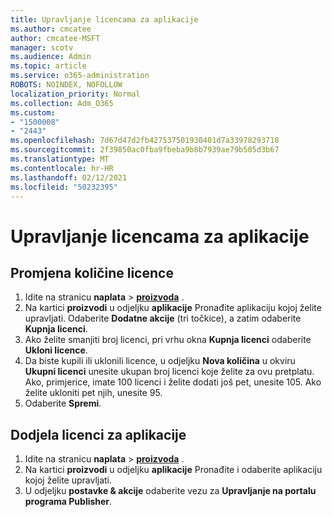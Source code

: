 ```yaml
---
title: Upravljanje licencama za aplikacije
ms.author: cmcatee
author: cmcatee-MSFT
manager: scotv
ms.audience: Admin
ms.topic: article
ms.service: o365-administration
ROBOTS: NOINDEX, NOFOLLOW
localization_priority: Normal
ms.collection: Adm_O365
ms.custom:
- "1500008"
- "2443"
ms.openlocfilehash: 7d67d47d2fb427537501930401d7a33978293718
ms.sourcegitcommit: 2f39850ac0fba9fbeba9b8b7939ae79b505d3b67
ms.translationtype: MT
ms.contentlocale: hr-HR
ms.lasthandoff: 02/12/2021
ms.locfileid: "50232395"
---
```

# <a name="manage-app-licenses"></a>Upravljanje licencama za aplikacije

## <a name="to-change-license-quantity"></a>Promjena količine licence

1. Idite na stranicu **naplata**  >  **[proizvoda](https://go.microsoft.com/fwlink/p/?linkid=842054)** .
2. Na kartici **proizvodi** u odjeljku **aplikacije** Pronađite aplikaciju kojoj želite upravljati. Odaberite **Dodatne akcije** (tri točkice), a zatim odaberite **Kupnja licenci**.
3. Ako želite smanjiti broj licenci, pri vrhu okna **Kupnja licenci** odaberite **Ukloni licence**.
4. Da biste kupili ili uklonili licence, u odjeljku **Nova količina** u okviru **Ukupni licenci** unesite ukupan broj licenci koje želite za ovu pretplatu. Ako, primjerice, imate 100 licenci i želite dodati još pet, unesite 105. Ako želite ukloniti pet njih, unesite 95.
5. Odaberite **Spremi**.

## <a name="to-assign-app-licenses"></a>Dodjela licenci za aplikacije

1. Idite na stranicu **naplata**  >  **[proizvoda](https://go.microsoft.com/fwlink/p/?linkid=842054)** .
2. Na kartici **proizvodi** u odjeljku **aplikacije** Pronađite i odaberite aplikaciju kojoj želite upravljati.
3. U odjeljku **postavke & akcije** odaberite vezu za **Upravljanje na portalu programa Publisher**.